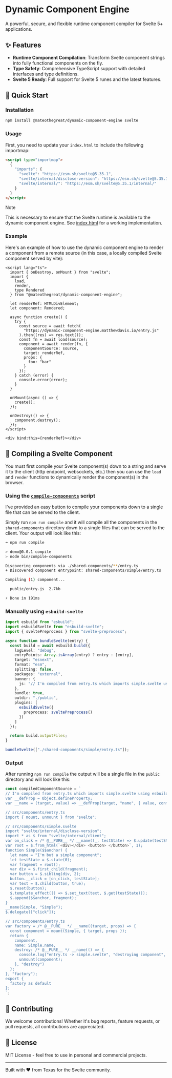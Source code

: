 # Dynamic Component Engine

A powerful, secure, and flexible runtime component compiler for Svelte 5+ applications.

## ✨ Features

- **Runtime Component Compilation**: Transform Svelte component strings into fully functional components on the fly.
- **Type Safety**: Comprehensive TypeScript support with detailed interfaces and type definitions.
- **Svelte 5 Ready**: Full support for Svelte 5 runes and the latest features.

## 🚀 Quick Start

### Installation

```bash
npm install @mateothegreat/dynamic-component-engine svelte
```

### Usage

First, you need to update your `index.html` to include the following importmap:

```html
<script type="importmap">
  {
    "imports": {
      "svelte": "https://esm.sh/svelte@5.35.1",
      "svelte/internal/disclose-version": "https://esm.sh/svelte@5.35.1/internal/disclose-version",
      "svelte/internal/": "https://esm.sh/svelte@5.35.1/internal/"
    }
  }
</script>
```

> [!NOTE]
> This is necessary to ensure that the Svelte runtime is available to the dynamic component engine.
> See [index.html](../index.html) for a working implementation.

### Example

Here's an example of how to use the dynamic component engine to render a component from a remote source (in this case, a locally compiled Svelte component served by vite):

```svelte
<script lang="ts">
  import { onDestroy, onMount } from "svelte";
  import {
    load,
    render,
    type Rendered
  } from "@mateothegreat/dynamic-component-engine";

  let renderRef: HTMLDivElement;
  let component: Rendered;

  async function create() {
    try {
      const source = await fetch(
        "https://dynamic-component-engine.matthewdavis.io/entry.js"
      ).then((res) => res.text());
      const fn = await load(source);
      component = await render(fn, {
        componentSource: source,
        target: renderRef,
        props: {
          foo: "bar"
        }
      });
    } catch (error) {
      console.error(error);
    }
  }

  onMount(async () => {
    create();
  });

  onDestroy(() => {
    component.destroy();
  });
</script>

<div bind:this={renderRef}></div>
```

## 🔨 Compiling a Svelte Component

You must first compile your Svelte component(s) down to a string and serve it to the client (http endpoint, websockets, etc.) then you can use the `load` and `render` functions to dynamically render the component(s) in the browser.

### Using the [`compile-components`](../demo/bin/compile-components) script

I've provided an easy button to compile your components down to a single file that can be served to the client.

Simply run `npm run compile` and it will compile all the components in the `shared-components` directory down to a single files that can be served to the client.
Your output will look like this:

```sh
➜ npm run compile            

> demo@0.0.1 compile
> node bin/compile-components

Discovering components via ./shared-components/**/entry.ts
+ Discovered component entrypoint: shared-components/simple/entry.ts

Compiling (1) component...

  public/entry.js  2.7kb

⚡ Done in 191ms
```

### Manually using `esbuild-svelte`

```typescript
import esbuild from "esbuild";
import esbuildSvelte from "esbuild-svelte";
import { sveltePreprocess } from "svelte-preprocess";

async function bundleSvelte(entry) {
  const build = await esbuild.build({
    logLevel: "debug",
    entryPoints: Array.isArray(entry) ? entry : [entry],
    target: "esnext",
    format: "esm",
    splitting: false,
    packages: "external",
    banner: {
      js: "// I'm compiled from entry.ts which imports simple.svelte using esbuild-svelte."
    },
    bundle: true,
    outdir: "./public",
    plugins: [
      esbuildSvelte({
        preprocess: sveltePreprocess()
      })
    ]
  });

  return build.outputFiles;
}

bundleSvelte(["./shared-components/simple/entry.ts"]);
```

### Output

After running `npm run compile` the output will be a single file in the `public` directory and will look like this:

```js
const compiledComponentSource = `
// I'm compiled from entry.ts which imports simple.svelte using esbuild-svelte.
var __defProp = Object.defineProperty;
var __name = (target, value) => __defProp(target, "name", { value, configurable: true });

// src/components/entry.ts
import { mount, unmount } from "svelte";

// src/components/simple.svelte
import "svelte/internal/disclose-version";
import * as $ from "svelte/internal/client";
var on_click = /* @__PURE__ */ __name((_, testState) => $.update(testState), "on_click");
var root = $.from_html(`<div></div> <button> </button>`, 1);
function Simple($$anchor) {
  let name = "I'm but a simple component";
  let testState = $.state(0);
  var fragment = root();
  var div = $.first_child(fragment);
  var button = $.sibling(div, 2);
  button.__click = [on_click, testState];
  var text = $.child(button, true);
  $.reset(button);
  $.template_effect(() => $.set_text(text, $.get(testState)));
  $.append($$anchor, fragment);
}
__name(Simple, "Simple");
$.delegate(["click"]);

// src/components/entry.ts
var factory = /* @__PURE__ */ __name((target, props) => {
  const component = mount(Simple, { target, props });
  return {
    component,
    name: Simple.name,
    destroy: /* @__PURE__ */ __name(() => {
      console.log("entry.ts -> simple.svelte", "destroying component", component);
      unmount(component);
    }, "destroy")
  };
}, "factory");
export {
  factory as default
};
`;
```

## 🤝 Contributing

We welcome contributions! Whether it's bug reports, feature requests, or pull requests, all contributions are appreciated.

## 📜 License

MIT License - feel free to use in personal and commercial projects.

---

Built with ❤️ from Texas for the Svelte community.
